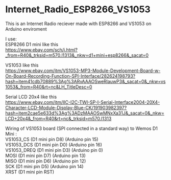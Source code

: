 # Internet_Radio_ESP8266_VS1053
This is an Internet Radio reciever made with ESP8266 and VS1053 on Arduino enviroment

I use:<br> 
ESP8266 D1 mini like this <br>
https://www.ebay.com/sch/i.html?_from=R40&_trksid=m570.l1313&_nkw=d1+mini+esp8266&_sacat=0

VS1053 like this <br>
https://www.ebay.com/itm/VS1053-MP3-Module-Development-Board-w-On-Board-Recording-Function-SPI-Interface/282624198793?hash=item41cdb70889%3Ag%3ARvAAAOSweRlauwP3&_sacat=0&_nkw=vs1053&_from=R40&rt=nc&LH_TitleDesc=0

Serial LCD 20x4 like this <br>
https://www.ebay.com/itm/IIC-I2C-TWI-SP-I-Serial-Interface2004-20X4-Character-LCD-Module-Display-Blue-CK/191903982397?hash=item2cae5e633d%3Ag%3ADzMAAOSwMNxXa31J&_sacat=0&_nkw=LCD+20x4&_from=R40&rt=nc&_trksid=m570.l1313


Wiring of VS1053 board (SPI connected in a standard way) to Wemos D1 Mini : <br>
VS1053_CS   (D1 mini pin D8)  (Arduino pin 15)<br>
VS1053_DCS  (D1 mini pin D0)  (Arduino pin 16)<br>
VS1053_DREQ (D1 mini pin D3)  (Arduino pin 0)<br>
MOSI        (D1 mini pin D7)  (Arduino pin 13)<br>
MISO        (D1 mini pin D6)  (Arduino pin 12)<br>
SCK         (D1 mini pin D5)  (Arduino pin 14)<br>
XRST        (D1 mini pin RST)<br>

 
